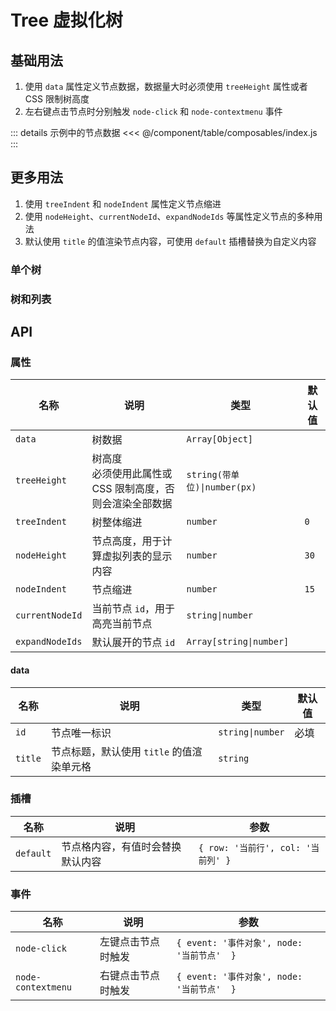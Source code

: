 # Tree 虚拟化树

## 基础用法

1. 使用 `data` 属性定义节点数据，数据量大时必须使用 `treeHeight` 属性或者 CSS 限制树高度
2. 左右键点击节点时分别触发 `node-click` 和 `node-contextmenu` 事件

::: details 示例中的节点数据
<<< @/component/table/composables/index.js
:::

<preview path="./demos/basic.vue"></preview>

## 更多用法

1. 使用 `treeIndent` 和 `nodeIndent` 属性定义节点缩进
2. 使用 `nodeHeight`、`currentNodeId`、`expandNodeIds` 等属性定义节点的多种用法
3. 默认使用 `title` 的值渲染节点内容，可使用 `default` 插槽替换为自定义内容

<preview path="./demos/more.vue"></preview>

<!--@include: ../table/parts/drag-sort-guild.md-->

### 单个树

<preview path="./demos/drag-sort.vue"></preview>

### 树和列表

<preview path="../table/demos/drag-sort-multi.vue"></preview>

## API

### 属性

| 名称            | 说明                                                          | 类型                         | 默认值 |
| --------------- | ------------------------------------------------------------- | ---------------------------- | ------ |
| `data`          | 树数据                                                        | `Array[Object]`              |        |
| `treeHeight`    | 树高度 <br> 必须使用此属性或 CSS 限制高度，否则会渲染全部数据 | `string(带单位)\|number(px)` |        |
| `treeIndent`    | 树整体缩进                                                    | `number`                     | `0`    |
| `nodeHeight`    | 节点高度，用于计算虚拟列表的显示内容                          | `number`                     | `30`   |
| `nodeIndent`    | 节点缩进                                                      | `number`                     | `15`   |
| `currentNodeId` | 当前节点 `id`，用于高亮当前节点                               | `string\|number`             |        |
| `expandNodeIds` | 默认展开的节点 `id`                                           | `Array[string\|number]`      |        |

#### data

| 名称    | 说明                                      | 类型             | 默认值 |
| ------- | ----------------------------------------- | ---------------- | ------ |
| `id`    | 节点唯一标识                              | `string\|number` | 必填   |
| `title` | 节点标题，默认使用 `title` 的值渲染单元格 | `string`         |        |

### 插槽

| 名称      | 说明                             | 参数                               |
| --------- | -------------------------------- | ---------------------------------- |
| `default` | 节点格内容，有值时会替换默认内容 | `{ row: '当前行', col: '当前列' }` |

### 事件

| 名称               | 说明               | 参数                                       |
| ------------------ | ------------------ | ------------------------------------------ |
| `node-click`       | 左键点击节点时触发 | `{ event: '事件对象', node: '当前节点'  }` |
| `node-contextmenu` | 右键点击节点时触发 | `{ event: '事件对象', node: '当前节点'  }` |

<!--@include: ../table/parts/drag-sort-api.md-->
